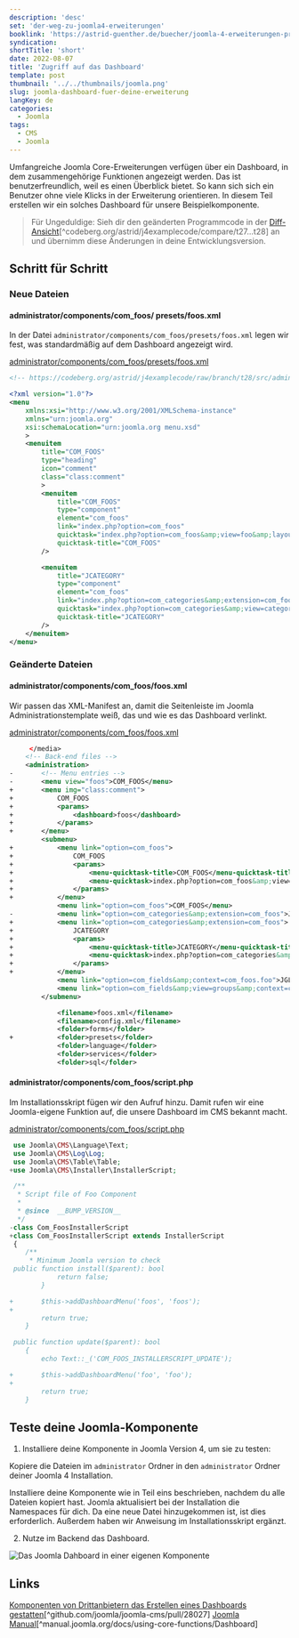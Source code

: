 ```yaml
---
description: 'desc'
set: 'der-weg-zu-joomla4-erweiterungen'
booklink: 'https://astrid-guenther.de/buecher/joomla-4-erweiterungen-programmieren'
syndication:
shortTitle: 'short'
date: 2022-08-07
title: 'Zugriff auf das Dashboard'
template: post
thumbnail: '../../thumbnails/joomla.png'
slug: joomla-dashboard-fuer-deine-erweiterung
langKey: de
categories:
  - Joomla
tags:
  - CMS
  - Joomla
---
```












Umfangreiche Joomla Core-Erweiterungen verfügen über ein Dashboard, in dem zusammengehörige Funktionen angezeigt werden. Das ist benutzerfreundlich, weil es einen Überblick bietet. So kann sich sich ein Benutzer ohne viele Klicks in der Erweiterung orientieren. In diesem Teil erstellen wir ein solches Dashboard für unsere Beispielkomponente.<!-- \index{Dashboard} -->

> Für Ungeduldige: Sieh dir den geänderten Programmcode in der [Diff-Ansicht](https://codeberg.org/astrid/j4examplecode/compare/t27...t28)[^codeberg.org/astrid/j4examplecode/compare/t27...t28] an und übernimm diese Änderungen in deine Entwicklungsversion.

## Schritt für Schritt

### Neue Dateien

<!-- prettier-ignore -->
#### administrator/components/com_foos/ presets/foos.xml

In der Datei `administrator/components/com_foos/presets/foos.xml` legen wir fest, was standardmäßig auf dem Dashboard angezeigt wird.

[administrator/components/com_foos/presets/foos.xml](https://codeberg.org/astrid/j4examplecode/src/branch/t28/src/administrator/components/com_foos/presets/foos.xml)

```xml {numberLines: -2}
<!-- https://codeberg.org/astrid/j4examplecode/raw/branch/t28/src/administrator/components/com_foos/presets/foos.xml -->

<?xml version="1.0"?>
<menu
	xmlns:xsi="http://www.w3.org/2001/XMLSchema-instance"
	xmlns="urn:joomla.org"
	xsi:schemaLocation="urn:joomla.org menu.xsd"
	>
	<menuitem
		title="COM_FOOS"
		type="heading"
		icon="comment"
		class="class:comment"
		>
		<menuitem
			title="COM_FOOS"
			type="component"
			element="com_foos"
			link="index.php?option=com_foos"
			quicktask="index.php?option=com_foos&amp;view=foo&amp;layout=edit"
			quicktask-title="COM_FOOS"
		/>

		<menuitem
			title="JCATEGORY"
			type="component"
			element="com_foos"
			link="index.php?option=com_categories&amp;extension=com_foos"
			quicktask="index.php?option=com_categories&amp;view=category&amp;layout=edit&amp;extension=com_foos"
			quicktask-title="JCATEGORY"
		/>
	</menuitem>
</menu>

```

### Geänderte Dateien

<!-- prettier-ignore -->
#### administrator/components/com_foos/foos.xml

Wir passen das XML-Manifest an, damit die Seitenleiste im Joomla Administrationstemplate weiß, das und wie es das Dashboard verlinkt.

[administrator/components/com_foos/foos.xml](https://codeberg.org/astrid/j4examplecode/src/branch/t28/src/administrator/components/com_foos/foos.xml)

```xml {diff}
     </media>
 	<!-- Back-end files -->
 	<administration>
-		<!-- Menu entries -->
-		<menu view="foos">COM_FOOS</menu>
+		<menu img="class:comment">
+			COM_FOOS
+			<params>
+				<dashboard>foos</dashboard>
+			</params>
+		</menu>
 		<submenu>
+			<menu link="option=com_foos">
+				COM_FOOS
+				<params>
+					<menu-quicktask-title>COM_FOOS</menu-quicktask-title>
+					<menu-quicktask>index.php?option=com_foos&amp;view=foo&amp;layout=edit</menu-quicktask>
+				</params>
+			</menu>
 			<menu link="option=com_foos">COM_FOOS</menu>
-			<menu link="option=com_categories&amp;extension=com_foos">JCATEGORY</menu>
+			<menu link="option=com_categories&amp;extension=com_foos">
+				JCATEGORY
+				<params>
+					<menu-quicktask-title>JCATEGORY</menu-quicktask-title>
+					<menu-quicktask>index.php?option=com_categories&amp;view=category&amp;layout=edit&amp;extension=com_foos</menu-quicktask>
+				</params>
+			</menu>
 			<menu link="option=com_fields&amp;context=com_foos.foo">JGLOBAL_FIELDS</menu>
 			<menu link="option=com_fields&amp;view=groups&amp;context=com_foos.foo">JGLOBAL_FIELD_GROUPS</menu>
 		</submenu>

 			<filename>foos.xml</filename>
 			<filename>config.xml</filename>
 			<folder>forms</folder>
+			<folder>presets</folder>
 			<folder>language</folder>
 			<folder>services</folder>
 			<folder>sql</folder>
```

<!-- prettier-ignore -->
#### administrator/components/com_foos/script.php

Im Installationsskript fügen wir den Aufruf hinzu. Damit rufen wir eine Joomla-eigene Funktion auf, die unsere Dashboard im CMS bekannt macht.

[administrator/components/com_foos/script.php](https://codeberg.org/astrid/j4examplecode/src/branch/t28/src/administrator/components/com_foos/script.php)

```php {diff}
 use Joomla\CMS\Language\Text;
 use Joomla\CMS\Log\Log;
 use Joomla\CMS\Table\Table;
+use Joomla\CMS\Installer\InstallerScript;

 /**
  * Script file of Foo Component
  *
  * @since  __BUMP_VERSION__
  */
-class Com_FoosInstallerScript
+class Com_FoosInstallerScript extends InstallerScript
 {
 	/**
 	 * Minimum Joomla version to check
 public function install($parent): bool
 			return false;
 		}

+		$this->addDashboardMenu('foos', 'foos');
+
 		return true;
 	}

 public function update($parent): bool
 	{
 		echo Text::_('COM_FOOS_INSTALLERSCRIPT_UPDATE');

+		$this->addDashboardMenu('foo', 'foo');
+
 		return true;
 	}

```

## Teste deine Joomla-Komponente

1. Installiere deine Komponente in Joomla Version 4, um sie zu testen:

Kopiere die Dateien im `administrator` Ordner in den `administrator` Ordner deiner Joomla 4 Installation.

Installiere deine Komponente wie in Teil eins beschrieben, nachdem du alle Dateien kopiert hast. Joomla aktualisiert bei der Installation die Namespaces für dich. Da eine neue Datei hinzugekommen ist, ist dies erforderlich. Außerdem haben wir Anweisung im Installationsskript ergänzt.

2. Nutze im Backend das Dashboard.

![Das Joomla Dahboard in einer eigenen Komponente](/images/j4x33x1.png)

## Links

[Komponenten von Drittanbietern das Erstellen eines Dashboards gestatten](https://github.com/joomla/joomla-cms/pull/28027)[^github.com/joomla/joomla-cms/pull/28027]
[Joomla Manual](https://manual.joomla.org/docs/using-core-functions/Dashboard)[^manual.joomla.org/docs/using-core-functions/Dashboard]
<img src="https://vg08.met.vgwort.de/na/e904d48cfed64f41adf05e9fa436fcce" width="1" height="1" alt="">
